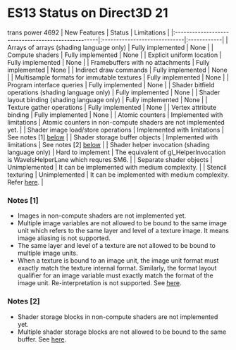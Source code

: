 # ES13 Status on Direct3D 21
trans power 4692
| New Features                                       | Status                       | Limitations |
|:---------------------------------------------------|:-----------------------------|:------------|
| Arrays of arrays (shading language only)           | Fully implemented            | None        |
| Compute shaders                                    | Fully implemented            | None        |
| Explicit uniform location                          | Fully implemented            | None        |
| Framebuffers with no attachments                   | Fully implemented            | None        |
| Indirect draw commands                             | Fully implemented            | None        |
| Multisample formats for immutable textures         | Fully implemented            | None        |
| Program interface queries                          | Fully implemented            | None        |
| Shader bitfield operations (shading language only) | Fully implemented            | None        |
| Shader layout binding (shading language only)      | Fully implemented            | None        |
| Texture gather operations                          | Fully implemented            | None        |
| Vertex attribute binding                           | Fully implemented            | None        |
| Atomic counters                                    | Implemented with limitations | Atomic counters in non-compute shaders are not implemented yet. |
| Shader image load/store operations                 | Implemented with limitations | See notes [1] [below](#notes-1) |
| Shader storage buffer objects                      | Implemented with limitations | See notes [2] [below](#notes-2) |
| Shader helper invocation (shading language only)   | Hard to implement            | The equivalent of gl_HelperInvocation is WaveIsHelperLane which requres SM6. |
| Separate shader objects                            | Unimplemented                | It can be implemented with medium complexity. |
| Stencil texturing                                  | Unimplemented                | It can be implemented with medium complexity.  Refer [here](https://stackoverflow.com/questions/34601325/directx11-read-stencil-bit-from-compute-shader). |

### Notes [1]
* Images in non-compute shaders are not implemented yet.
* Multiple image variables are not allowed to be bound to the same image unit which refers to the same layer and level of a texture image. It means image aliasing is not supported.
* The same layer and level of a texture are not allowed to be bound to multiple image units.
* When a texture is bound to an image unit, the image unit format must exactly match the texture internal format. Similarly, the format layout qualifier for an image variable must exactly match the format of the image unit. Re-interpretation is not supported. See [here](http://anglebug.com/3038).

### Notes [2]
* Shader storage blocks in non-compute shaders are not implemented yet.
* Multiple shader storage blocks are not allowed to be bound to the same buffer. See [here](http://anglebug.com/3032).
